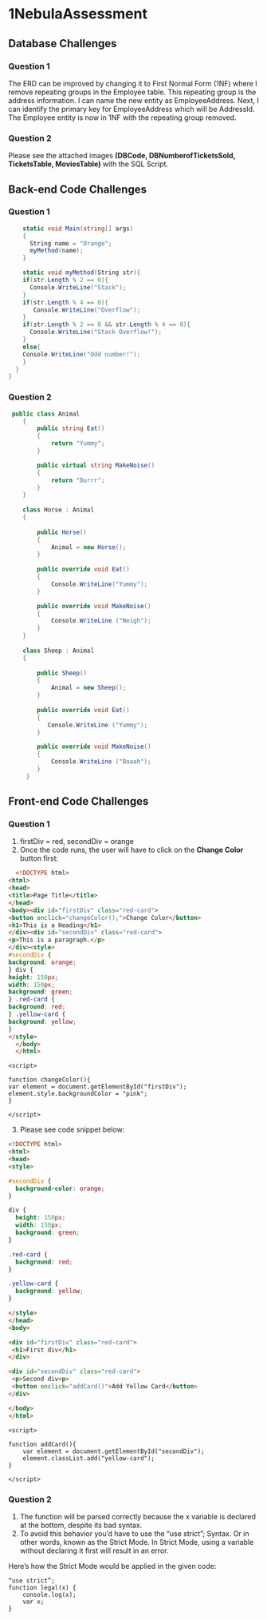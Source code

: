 # 1NebulaAssessment
## Database Challenges
### Question 1
The ERD can be improved by changing it to First Normal Form (1NF) where I remove repeating groups in the Employee table. This repeating group is the address information. I can name the new entity as EmployeeAddress. Next, I can identify the primary key for EmployeeAddress which will be AddressId. The Employee entity is now in 1NF with the repeating group removed.

### Question 2

Please see the attached images **(DBCode, DBNumberofTicketsSold, TicketsTable, MoviesTable)** with the SQL Script.

## Back-end Code Challenges
### Question 1

```C#
    static void Main(string[] args)
    {
      String name = "Orange";
      myMethod(name);
    }

    static void myMethod(String str){
    if(str.Length % 2 == 0){
      Console.WriteLine("Stack");
    }
    if(str.Length % 4 == 0){
       Console.WriteLine("Overflow");
    }
    if(str.Length % 2 == 0 && str.Length % 4 == 0){
      Console.WriteLine("Stack Overflow!");
    }
    else{
    Console.WriteLine("Odd number!");
    }
  }
}
```
### Question 2
```c#
 public class Animal
    {
        public string Eat()
        {
            return "Yummy";
        }

        public virtual string MakeNoise()
        {
            return "Durrr";
        }
    }
    
    class Horse : Animal
    {
    
    	public Horse()
        {
        	Animal = new Horse();
        }
        
        public override void Eat()
        {
            Console.WriteLine("Yummy");
        }

        public override void MakeNoise()
        {
            Console.WriteLine ("Neigh");
        }
    }
    
    class Sheep : Animal
    {
    
    	public Sheep()
        {
        	Animal = new Sheep();
        }
        
        public override void Eat()
        {
           Console.WriteLine ("Yummy");
        }

        public override void MakeNoise()
        {
            Console.WriteLine ("Baaah");
        }
     }
```

## Front-end Code Challenges
### Question 1
1. firstDiv = red, secondDiv = orange
2. Once the code runs, the user will have to click on the **Change Color** button first:
```html
  <!DOCTYPE html>
<html>
<head>
<title>Page Title</title>
</head>
<body><div id="firstDiv" class="red-card">
<button onclick="changeColor();">Change Color</button>
<h1>This is a Heading</h1>
</div><div id="secondDiv" class="red-card">
<p>This is a paragraph.</p>
</div><style>
#secondDiv {
background: orange;
} div {
height: 150px;
width: 150px;
background: green;
} .red-card {
background: red;
} .yellow-card {
background: yellow;
}
</style>
  </body>
  </html>
  ```
  
  ```script
  <script>

function changeColor(){
var element = document.getElementById("firstDiv");
element.style.backgroundColor = "pink";
}

</script>
```
3. Please see code snippet below:
```html
<!DOCTYPE html>
<html>
<head>
<style>

#secondDiv {
  background-color: orange;
}

div {
  height: 150px;
  width: 150px;
  background: green;
}

.red-card {
  background: red;
}

.yellow-card {
  background: yellow;
}

</style>
</head>
<body>

<div id="firstDiv" class="red-card">
 <h1>First div</h1>
</div>

<div id="secondDiv" class="red-card">
 <p>Second div<p>
 <button onclick="addCard()">Add Yellow Card</button>
</div>

</body>
</html>
```

```script
<script>

function addCard(){
	var element = document.getElementById("secondDiv");
    element.classList.add("yellow-card");
}

</script>
```

### Question 2
1. The function will be parsed correctly because the x variable is declared at the bottom, despite its bad syntax.
2. To avoid this behavior you’d have to use the “use strict”; Syntax. Or in other words, known as the Strict Mode. In Strict Mode, using a variable without declaring it first will result in an error.

Here’s how the Strict Mode would be applied in the given code:

```script
“use strict”;
function legal(x) {
    console.log(x);
    var x;
}
```
